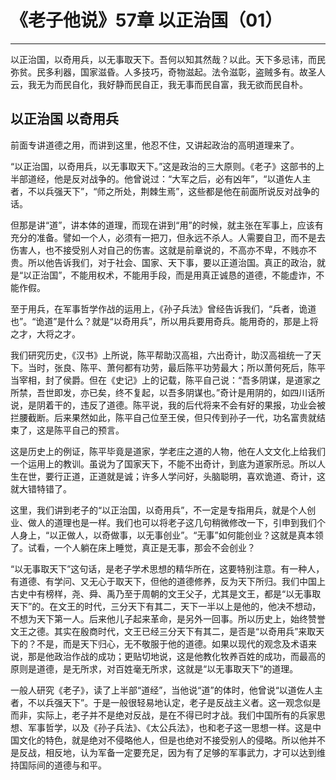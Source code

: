 # 《老子他说》57章 以正治国（01）

------

以正治国，以奇用兵，以无事取天下。吾何以知其然哉？以此。天下多忌讳，而民弥贫。民多利器，国家滋昏。人多技巧，奇物滋起。法令滋彰，盗贼多有。故圣人云，我无为而民自化，我好静而民自正，我无事而民自富，我无欲而民自朴。

## 以正治国 以奇用兵

前面专讲道德之用，而讲到这里，他忍不住，又讲起政治的高明道理来了。

“以正治国，以奇用兵，以无事取天下。”这是政治的三大原则。《老子》这部书的上半部道经，他是反对战争的。他曾说过：“大军之后，必有凶年”，“以道佐人主者，不以兵强天下”，“师之所处，荆棘生焉”，这些都是他在前面所说反对战争的话。

但那是讲“道”，讲本体的道理，而现在讲到“用”的时候，就主张在军事上，应该有充分的准备。譬如一个人，必须有一把刀，但永远不杀人。人需要自卫，而不是去伤害人，也不接受别人对自己的伤害。这就是前章说的，不高亦不卑，不贱亦不贵。所以他告诉我们，对于社会、国家、天下事，要以正道治国。真正的政治，就是“以正治国”，不能用权术，不能用手段，而是用真正诚恳的道德，不能虚诈，不能作假。

至于用兵，在军事哲学作战的运用上，《孙子兵法》曾经告诉我们，“兵者，诡道也”。“诡道”是什么？就是“以奇用兵”，所以用兵要用奇兵。能用奇的，那是上将之才，大将之才。

我们研究历史，《汉书》上所说，陈平帮助汉高祖，六出奇计，助汉高祖统一了天下。当时，张良、陈平、萧何都有功劳，最后陈平功劳最大；所以萧何死后，陈平当宰相，封了侯爵。但在《史记》上的记载，陈平自己说：“吾多阴谋，是道家之所禁，吾世即发，亦已矣，终不复起，以吾多阴谋也。”奇计是用阴的，如四川话所说，是阴着干的，违反了道德。陈平说，我的后代将来不会有好的果报，功业会被拦腰截断。后来果然如此，陈平自己位至王侯，但只传到孙子一代，功名富贵就结束了，这是陈平自己的预言。

这是历史上的例证，陈平毕竟是道家，学老庄之道的人物，他在人文文化上给我们一个运用上的教训。虽说为了国家天下，不能不出奇计，到底为道家所忌。所以人生在世，要行正道，正道就是诚；许多人学问好，头脑聪明，喜欢诡道、奇计，这就大错特错了。

这里，我们讲到老子的“以正治国，以奇用兵”，不一定是专指用兵，就是个人创业、做人的道理也是一样。我们也可以将老子这几句稍微修改一下，引申到我们个人身上，“以正做人，以奇做事，以无事创业”。“无事”如何能创业？这就是真本领了。试看，一个人躺在床上睡觉，真正是无事，那会不会创业？

“以无事取天下”这句话，是老子学术思想的精华所在，这要特别注意。有一种人，有道德、有学问、又无心于取天下，但他的道德修养，反为天下所归。我们中国上古史中有榜样，尧、舜、禹乃至于周朝的文王父子，尤其是文王，都是“以无事取天下”的。在文王的时代，三分天下有其二，天下一半以上是他的，他决不想动，不想为天下第一人。后来他儿子起来革命，是另外一回事。所以历史上，始终赞誉文王之德。其实在殷商时代，文王已经三分天下有其二，是否是“以奇用兵”来取天下的？不是，而是天下归心，无不敬服于他的道德。如果以现代的观念及术语来说，那是他政治作战的成功；更贴切地说，这是他教化牧养百姓的成功，而最高的原则是道德，是无所求，对百姓毫无所求，这就是“以无事取天下”的道理。

一般人研究《老子》，读了上半部“道经”，当他说“道”的体时，他曾说“以道佐人主者，不以兵强天下”。于是一般很轻易地认定，老子是反战主义者。这一观念似是而非，实际上，老子并不是绝对反战，是在不得已时才战。我们中国所有的兵家思想、军事哲学，以及《孙子兵法》、《太公兵法》，也和老子这一思想一样。这是中国文化的特色，就是绝对不侵略他人，但是也绝对不接受别人的侵略。所以他并不是反战，相反地，认为军备一定要充足，因为有了足够的军事武力，才可以达到维持国际间的道德与和平。